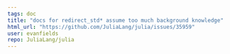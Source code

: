 ```yaml
---
tags: doc
title: "docs for redirect_std* assume too much background knowledge"
html_url: "https://github.com/JuliaLang/julia/issues/35959"
user: evanfields
repo: JuliaLang/julia
---
```


